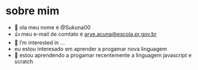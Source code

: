 # sobre mim

- 👋 ola meu nome é @Sukuna00
- :+1: meu e-mail de comtato é arye.acuna@escola.pr.gov.br
- 👀 I’m interested in ...
- eu estou interesado em aprender a progamar nova linguagem
- 🌱 estou aprendendo a progamar recentemente a linguagem javascript e scratch
